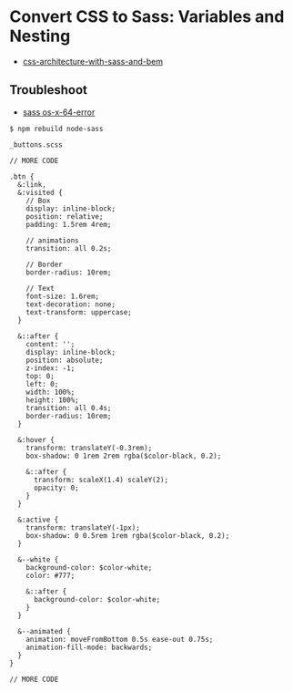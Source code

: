 # Convert CSS to Sass: Variables and Nesting
* [css-architecture-with-sass-and-bem](https://itnext.io/css-architecture-with-sass-smacss-and-bem-cc618392c148)

## Troubleshoot
* [sass os-x-64-error](https://medium.com/@proustibat/how-to-fix-error-node-sass-does-not-yet-support-your-current-environment-os-x-64-bit-with-c1b3298e4af0)

`$ npm rebuild node-sass`

`_buttons.scss`

```
// MORE CODE

.btn {
  &:link,
  &:visited {
    // Box
    display: inline-block;
    position: relative;
    padding: 1.5rem 4rem;

    // animations
    transition: all 0.2s;

    // Border
    border-radius: 10rem;

    // Text
    font-size: 1.6rem;
    text-decoration: none;
    text-transform: uppercase;
  }

  &::after {
    content: '';
    display: inline-block;
    position: absolute;
    z-index: -1;
    top: 0;
    left: 0;
    width: 100%;
    height: 100%;
    transition: all 0.4s;
    border-radius: 10rem;
  }

  &:hover {
    transform: translateY(-0.3rem);
    box-shadow: 0 1rem 2rem rgba($color-black, 0.2);

    &::after {
      transform: scaleX(1.4) scaleY(2);
      opacity: 0;
    }
  }

  &:active {
    transform: translateY(-1px);
    box-shadow: 0 0.5rem 1rem rgba($color-black, 0.2);
  }

  &--white {
    background-color: $color-white;
    color: #777;

    &::after {
      background-color: $color-white;
    }
  }

  &--animated {
    animation: moveFromBottom 0.5s ease-out 0.75s;
    animation-fill-mode: backwards;
  }
}

// MORE CODE
```




